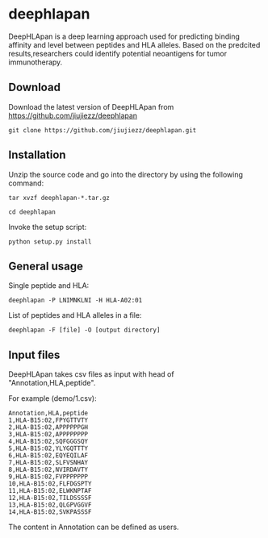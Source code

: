 # deephlapan

DeepHLApan is a deep learning approach used for predicting binding affinity and level between peptides and HLA alleles. Based on the 
predcited results,researchers could identify potential neoantigens for tumor immunotherapy.


## Download

Download the latest version of DeepHLApan from https://github.com/jiujiezz/deephlapan
    
    git clone https://github.com/jiujiezz/deephlapan.git

## Installation

Unzip the source code and go into the directory by using the following command:

    tar xvzf deephlapan-*.tar.gz

    cd deephlapan

Invoke the setup script:

    python setup.py install


## General usage

Single peptide and HLA:

    deephlapan -P LNIMNKLNI -H HLA-A02:01 

List of peptides and HLA alleles in a file:

    deephlapan -F [file] -O [output directory]  

## Input files

DeepHLApan takes csv files as input with head of "Annotation,HLA,peptide".

For example (demo/1.csv):
    
    Annotation,HLA,peptide
    1,HLA-B15:02,FPYGTTVTY
    2,HLA-B15:02,APPPPPPGH
    3,HLA-B15:02,APPPPPPPP
    4,HLA-B15:02,SQFGGGSQY
    5,HLA-B15:02,YLYGQTTTY
    6,HLA-B15:02,EQYEQILAF
    7,HLA-B15:02,SLFVSNHAY
    8,HLA-B15:02,NVIRDAVTY
    9,HLA-B15:02,FVPPPPPPP
    10,HLA-B15:02,FLFDGSPTY
    11,HLA-B15:02,ELWKNPTAF
    12,HLA-B15:02,TILDSSSSF
    13,HLA-B15:02,QLGPVGGVF
    14,HLA-B15:02,SVKPASSSF
 
 The content in Annotation can be defined as users.
 
